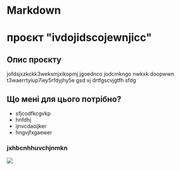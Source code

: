 # Markdown

 # проєкт "ivdojidscojewnjicc"

 ## Опис проєкту
  jofdsjxzkckk3weksmjxikopmj jgoednco jodcmkngo nwkxk  doopwwn t3waerrtyiup7iey5rfdyjhy5e gsd vj
  drtfgscvjgtfh sfdg 

  ## Що мені для цього потрібно?
  - sfjcodfkcgvkp
  - hnfdhj
  - ijnvcdaoijker
  - hngvjfxgaewer

### jxhbcnhhuvchjnmkn
![](https://www.spot.uz/media/img/2024/07/BrobXJ17201533005338_l.jpg)
